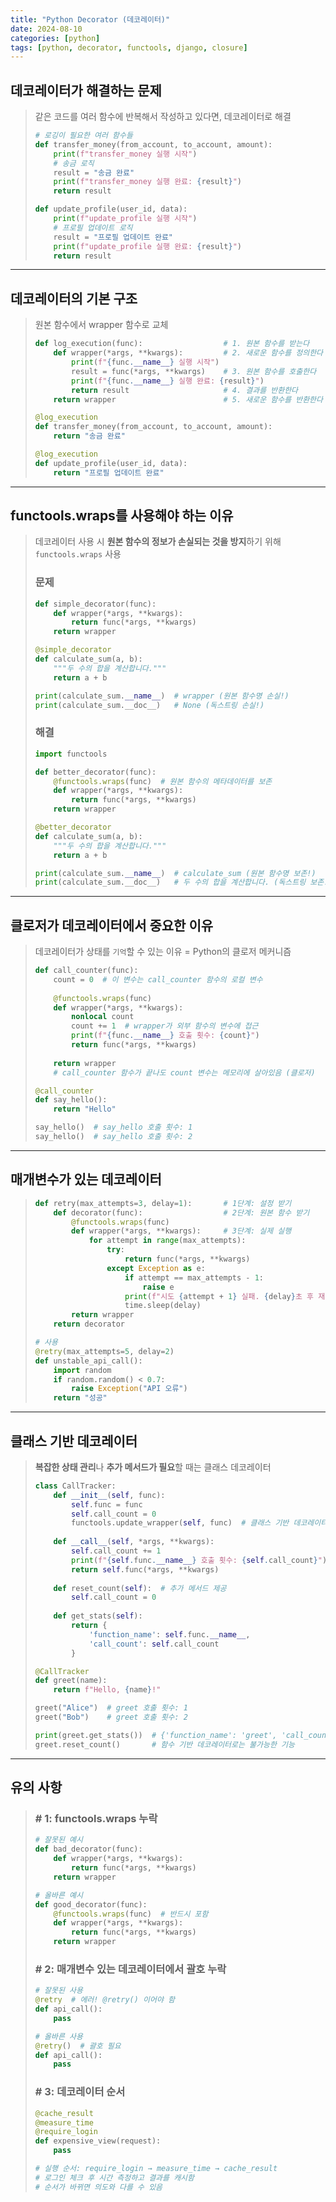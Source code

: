 ```yaml
---
title: "Python Decorator (데코레이터)"
date: 2024-08-10
categories: [python]
tags: [python, decorator, functools, django, closure]
---
```


## **데코레이터가 해결하는 문제**

> 같은 코드를 여러 함수에 반복해서 작성하고 있다면, 데코레이터로 해결
> 
> ```python
> # 로깅이 필요한 여러 함수들
> def transfer_money(from_account, to_account, amount):
>     print(f"transfer_money 실행 시작")
>     # 송금 로직
>     result = "송금 완료"
>     print(f"transfer_money 실행 완료: {result}")
>     return result
> 
> def update_profile(user_id, data):
>     print(f"update_profile 실행 시작")
>     # 프로필 업데이트 로직
>     result = "프로필 업데이트 완료"
>     print(f"update_profile 실행 완료: {result}")
>     return result
> 
> ```

---

## **데코레이터의 기본 구조**
> 원본 함수에서 wrapper 함수로 교체
> 
> ```python
> def log_execution(func):                  # 1. 원본 함수를 받는다
>     def wrapper(*args, **kwargs):         # 2. 새로운 함수를 정의한다
>         print(f"{func.__name__} 실행 시작")
>         result = func(*args, **kwargs)    # 3. 원본 함수를 호출한다
>         print(f"{func.__name__} 실행 완료: {result}")
>         return result                     # 4. 결과를 반환한다
>     return wrapper                        # 5. 새로운 함수를 반환한다
> 
> @log_execution
> def transfer_money(from_account, to_account, amount):
>     return "송금 완료"
> 
> @log_execution
> def update_profile(user_id, data):
>     return "프로필 업데이트 완료"
> ```

---

## **functools.wraps를 사용해야 하는 이유**

> 데코레이터 사용 시 **원본 함수의 정보가 손실되는 것을 방지**하기 위해 `functools.wraps` 사용
> 
> ### 문제
> 
> ```python
> def simple_decorator(func):
>     def wrapper(*args, **kwargs):
>         return func(*args, **kwargs)
>     return wrapper
> 
> @simple_decorator
> def calculate_sum(a, b):
>     """두 수의 합을 계산합니다."""
>     return a + b
> 
> print(calculate_sum.__name__)  # wrapper (원본 함수명 손실!)
> print(calculate_sum.__doc__)   # None (독스트링 손실!)
> ```
> 
> ### 해결
> 
> ```python
> import functools
> 
> def better_decorator(func):
>     @functools.wraps(func)  # 원본 함수의 메타데이터를 보존
>     def wrapper(*args, **kwargs):
>         return func(*args, **kwargs)
>     return wrapper
> 
> @better_decorator
> def calculate_sum(a, b):
>     """두 수의 합을 계산합니다."""
>     return a + b
> 
> print(calculate_sum.__name__)  # calculate_sum (원본 함수명 보존!)
> print(calculate_sum.__doc__)   # 두 수의 합을 계산합니다. (독스트링 보존!)
> ```

---

## **클로저가 데코레이터에서 중요한 이유**

> 데코레이터가 상태를 `기억`할 수 있는 이유 = Python의 클로저 메커니즘
> 
> ```python
> def call_counter(func):
>     count = 0  # 이 변수는 call_counter 함수의 로컬 변수
>     
>     @functools.wraps(func)
>     def wrapper(*args, **kwargs):
>         nonlocal count
>         count += 1  # wrapper가 외부 함수의 변수에 접근
>         print(f"{func.__name__} 호출 횟수: {count}")
>         return func(*args, **kwargs)
>     
>     return wrapper
>     # call_counter 함수가 끝나도 count 변수는 메모리에 살아있음 (클로저)
> 
> @call_counter
> def say_hello():
>     return "Hello"
> 
> say_hello()  # say_hello 호출 횟수: 1
> say_hello()  # say_hello 호출 횟수: 2
> ```

---

## **매개변수가 있는 데코레이터**
> 
> ```python
> def retry(max_attempts=3, delay=1):       # 1단계: 설정 받기
>     def decorator(func):                  # 2단계: 원본 함수 받기
>         @functools.wraps(func)
>         def wrapper(*args, **kwargs):     # 3단계: 실제 실행
>             for attempt in range(max_attempts):
>                 try:
>                     return func(*args, **kwargs)
>                 except Exception as e:
>                     if attempt == max_attempts - 1:
>                         raise e
>                     print(f"시도 {attempt + 1} 실패. {delay}초 후 재시도...")
>                     time.sleep(delay)
>         return wrapper
>     return decorator
> 
> # 사용
> @retry(max_attempts=5, delay=2)
> def unstable_api_call():
>     import random
>     if random.random() < 0.7:
>         raise Exception("API 오류")
>     return "성공"
> ```

---

## **클래스 기반 데코레이터**

> **복잡한 상태 관리**나 **추가 메서드가 필요**할 때는 클래스 데코레이터
> 
> ```python
> class CallTracker:
>     def __init__(self, func):
>         self.func = func
>         self.call_count = 0
>         functools.update_wrapper(self, func)  # 클래스 기반 데코레이터에서는 functools.update_wrapper 사용
>     
>     def __call__(self, *args, **kwargs):
>         self.call_count += 1
>         print(f"{self.func.__name__} 호출 횟수: {self.call_count}")
>         return self.func(*args, **kwargs)
>     
>     def reset_count(self):  # 추가 메서드 제공
>         self.call_count = 0
>     
>     def get_stats(self):
>         return {
>             'function_name': self.func.__name__,
>             'call_count': self.call_count
>         }
> 
> @CallTracker
> def greet(name):
>     return f"Hello, {name}!"
> 
> greet("Alice")  # greet 호출 횟수: 1
> greet("Bob")    # greet 호출 횟수: 2
> 
> print(greet.get_stats())  # {'function_name': 'greet', 'call_count': 2}
> greet.reset_count()       # 함수 기반 데코레이터로는 불가능한 기능
> ```

---

## **유의 사항**

> ### # 1: functools.wraps 누락
> 
> ```python
> # 잘못된 예시
> def bad_decorator(func):
>     def wrapper(*args, **kwargs):
>         return func(*args, **kwargs)
>     return wrapper
> 
> # 올바른 예시
> def good_decorator(func):
>     @functools.wraps(func)  # 반드시 포함
>     def wrapper(*args, **kwargs):
>         return func(*args, **kwargs)
>     return wrapper
> ```
> 
> ### # 2: 매개변수 있는 데코레이터에서 괄호 누락
> 
> ```python
> # 잘못된 사용
> @retry  # 에러! @retry() 이어야 함
> def api_call():
>     pass
> 
> # 올바른 사용
> @retry()  # 괄호 필요
> def api_call():
>     pass
> ```
> 
> ### # 3: 데코레이터 순서
> 
> ```python
> @cache_result
> @measure_time
> @require_login
> def expensive_view(request):
>     pass
> 
> # 실행 순서: require_login → measure_time → cache_result
> # 로그인 체크 후 시간 측정하고 결과를 캐시함
> # 순서가 바뀌면 의도와 다를 수 있음
> ```
